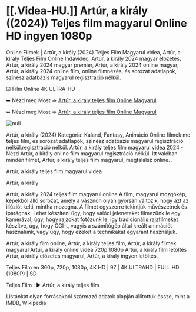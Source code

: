 # [[.Videa-HU.]] Artúr, a király ((2024)) Teljes film magyarul Online HD ingyen 1080p

Online Filmek | Artúr, a király (2024) Teljes Film Magyarul videa, Artúr, a király Teljes Film Online Indavideo, Artúr, a király 2024 magyar elozetes, Artúr, a király 2024 magyar premier, Artúr, a király 2024 online magyar, Artúr, a király 2024 online film, online filmnézés, és sorozat adatlapok, színész adatbázis magyarul regisztráció nélkül.

☑ Film Online 4K ULTRA-HD

➥ Nézd meg Most => [Artúr, a király teljes film Online Magyarul](https://filmhd.cloud/movie/618588/arthur-the-king-gityub)

➥ Nézd meg Most => [Artúr, a király teljes film Online Magyarul](https://filmhd.cloud/movie/618588/arthur-the-king-gityub)

<a href="https://filmhd.cloud/movie/618588/arthur-the-king-gityub" rel="nofollow" data-target="animated-image.originalLink"><img src="https://camo.githubusercontent.com/abb2148613ed2c31b6fd5c164e6a142c9074d86e9468c674b26300adbf87c7f7/68747470733a2f2f7374617469632e7769787374617469632e636f6d2f6d656469612f3835356132355f30343362356162656234616534643335616330303331393865376665353665647e6d76322e676966" alt="null" data-canonical-src="https://static.wixstatic.com/media/855a25_043b5abeb4ae4d35ac003198e7fe56ed~mv2.gif" style="max-width: 100%; display: inline-block;" data-target="animated-image.originalImage"></a>


Artúr, a király (2024) Kategória: Kaland, Fantasy, Animáció Online filmek me teljes film, és sorozat adatlapok, színész adatbázis magyarul regisztráció nélkül.regisztráció nélkül. Artúr, a király teljes film magyarul videa 2024 - Nézd Artúr, a király online film magyarul regisztráció nélkül. Itt valóban minden filmet, Artúr, a király teljes film magyarul, megtalálsz online. .

Artúr, a király teljes film magyarul videa

Artúr, a király

Artúr, a király 2024 teljes film magyarul online A film, magyarul mozgókép, képekből álló sorozat, amely a vásznon olyan gyorsan változik, hogy azt az illúziót kelti, mintha mozogna. A filmet egyszerre tekintjük művészetnek és iparágnak. Lehet készíteni úgy, hogy valódi jeleneteket filmezünk le egy kamerával, úgy, hogy rajzokat fotózunk le, így tradicionális rajzfilmeket készítve, úgy, hogy CGI-t, vagyis a számítógép által kreált animációt használunk, vagy úgy, hogy ezeket a technikákat egyaránt használjuk.

Artúr, a király film online, Artúr, a király teljes film, Artúr, a király filmek magyarul Artúr, a király online videa 720p 1080p Artúr, a király film letöltés Artúr, a király előzetes magyarul, Artúr, a király ingyen letöltés,

Teljes Film en 360p, 720p, 1080p, 4K HD | 97 | 4K ULTRAHD | FULL HD (1080P) | SD

Teljes Film : ► Artúr, a király teljes film

Listánkat olyan forrásokból származó adatok alapján állítottuk össze, mint a IMDB, Wikipedia
